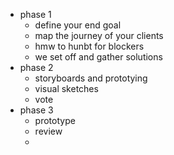 - phase 1
	- define your end goal
	- map the journey of your clients
	- hmw to hunbt for blockers
	- we set off and gather solutions
- phase 2
	- storyboards and prototying
	- visual sketches
	- vote
- phase 3
	- prototype
	- review
	-